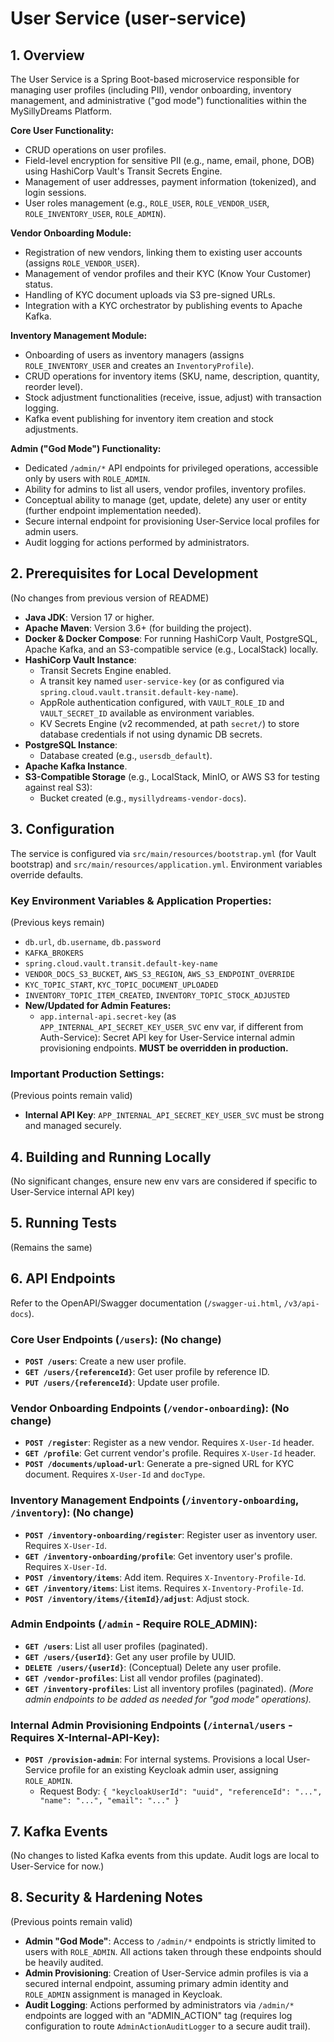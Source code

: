 # User Service (user-service)

## 1. Overview

The User Service is a Spring Boot-based microservice responsible for managing user profiles (including PII), vendor onboarding, inventory management, and administrative ("god mode") functionalities within the MySillyDreams Platform.

**Core User Functionality:**
- CRUD operations on user profiles.
- Field-level encryption for sensitive PII (e.g., name, email, phone, DOB) using HashiCorp Vault's Transit Secrets Engine.
- Management of user addresses, payment information (tokenized), and login sessions.
- User roles management (e.g., `ROLE_USER`, `ROLE_VENDOR_USER`, `ROLE_INVENTORY_USER`, `ROLE_ADMIN`).

**Vendor Onboarding Module:**
- Registration of new vendors, linking them to existing user accounts (assigns `ROLE_VENDOR_USER`).
- Management of vendor profiles and their KYC (Know Your Customer) status.
- Handling of KYC document uploads via S3 pre-signed URLs.
- Integration with a KYC orchestrator by publishing events to Apache Kafka.

**Inventory Management Module:**
- Onboarding of users as inventory managers (assigns `ROLE_INVENTORY_USER` and creates an `InventoryProfile`).
- CRUD operations for inventory items (SKU, name, description, quantity, reorder level).
- Stock adjustment functionalities (receive, issue, adjust) with transaction logging.
- Kafka event publishing for inventory item creation and stock adjustments.

**Admin ("God Mode") Functionality:**
- Dedicated `/admin/*` API endpoints for privileged operations, accessible only by users with `ROLE_ADMIN`.
- Ability for admins to list all users, vendor profiles, inventory profiles.
- Conceptual ability to manage (get, update, delete) any user or entity (further endpoint implementation needed).
- Secure internal endpoint for provisioning User-Service local profiles for admin users.
- Audit logging for actions performed by administrators.

## 2. Prerequisites for Local Development
(No changes from previous version of README)
- **Java JDK**: Version 17 or higher.
- **Apache Maven**: Version 3.6+ (for building the project).
- **Docker & Docker Compose**: For running HashiCorp Vault, PostgreSQL, Apache Kafka, and an S3-compatible service (e.g., LocalStack) locally.
- **HashiCorp Vault Instance**:
    - Transit Secrets Engine enabled.
    - A transit key named `user-service-key` (or as configured via `spring.cloud.vault.transit.default-key-name`).
    - AppRole authentication configured, with `VAULT_ROLE_ID` and `VAULT_SECRET_ID` available as environment variables.
    - KV Secrets Engine (v2 recommended, at path `secret/`) to store database credentials if not using dynamic DB secrets.
- **PostgreSQL Instance**:
    - Database created (e.g., `usersdb_default`).
- **Apache Kafka Instance**.
- **S3-Compatible Storage** (e.g., LocalStack, MinIO, or AWS S3 for testing against real S3):
    - Bucket created (e.g., `mysillydreams-vendor-docs`).

## 3. Configuration

The service is configured via `src/main/resources/bootstrap.yml` (for Vault bootstrap) and `src/main/resources/application.yml`. Environment variables override defaults.

### Key Environment Variables & Application Properties:
(Previous keys remain)
- `db.url`, `db.username`, `db.password`
- `KAFKA_BROKERS`
- `spring.cloud.vault.transit.default-key-name`
- `VENDOR_DOCS_S3_BUCKET`, `AWS_S3_REGION`, `AWS_S3_ENDPOINT_OVERRIDE`
- `KYC_TOPIC_START`, `KYC_TOPIC_DOCUMENT_UPLOADED`
- `INVENTORY_TOPIC_ITEM_CREATED`, `INVENTORY_TOPIC_STOCK_ADJUSTED`
- **New/Updated for Admin Features:**
  - `app.internal-api.secret-key` (as `APP_INTERNAL_API_SECRET_KEY_USER_SVC` env var, if different from Auth-Service): Secret API key for User-Service internal admin provisioning endpoints. **MUST be overridden in production.**

### Important Production Settings:
(Previous points remain valid)
- **Internal API Key**: `APP_INTERNAL_API_SECRET_KEY_USER_SVC` must be strong and managed securely.

## 4. Building and Running Locally
(No significant changes, ensure new env vars are considered if specific to User-Service internal API key)

## 5. Running Tests
(Remains the same)

## 6. API Endpoints

Refer to the OpenAPI/Swagger documentation (`/swagger-ui.html`, `/v3/api-docs`).

### Core User Endpoints (`/users`): (No change)
- **`POST /users`**: Create a new user profile.
- **`GET /users/{referenceId}`**: Get user profile by reference ID.
- **`PUT /users/{referenceId}`**: Update user profile.

### Vendor Onboarding Endpoints (`/vendor-onboarding`): (No change)
- **`POST /register`**: Register as a new vendor. Requires `X-User-Id` header.
- **`GET /profile`**: Get current vendor's profile. Requires `X-User-Id` header.
- **`POST /documents/upload-url`**: Generate a pre-signed URL for KYC document. Requires `X-User-Id` and `docType`.

### Inventory Management Endpoints (`/inventory-onboarding`, `/inventory`): (No change)
- **`POST /inventory-onboarding/register`**: Register user as inventory user. Requires `X-User-Id`.
- **`GET /inventory-onboarding/profile`**: Get inventory user's profile. Requires `X-User-Id`.
- **`POST /inventory/items`**: Add item. Requires `X-Inventory-Profile-Id`.
- **`GET /inventory/items`**: List items. Requires `X-Inventory-Profile-Id`.
- **`POST /inventory/items/{itemId}/adjust`**: Adjust stock.

### Admin Endpoints (`/admin` - Require ROLE_ADMIN):
- **`GET /users`**: List all user profiles (paginated).
- **`GET /users/{userId}`**: Get any user profile by UUID.
- **`DELETE /users/{userId}`**: (Conceptual) Delete any user profile.
- **`GET /vendor-profiles`**: List all vendor profiles (paginated).
- **`GET /inventory-profiles`**: List all inventory profiles (paginated).
  *(More admin endpoints to be added as needed for "god mode" operations).*

### Internal Admin Provisioning Endpoints (`/internal/users` - Requires X-Internal-API-Key):
- **`POST /provision-admin`**: For internal systems. Provisions a local User-Service profile for an existing Keycloak admin user, assigning `ROLE_ADMIN`.
    - Request Body: `{ "keycloakUserId": "uuid", "referenceId": "...", "name": "...", "email": "..." }`

## 7. Kafka Events
(No changes to listed Kafka events from this update. Audit logs are local to User-Service for now.)

## 8. Security & Hardening Notes
(Previous points remain valid)
- **Admin "God Mode"**: Access to `/admin/*` endpoints is strictly limited to users with `ROLE_ADMIN`. All actions taken through these endpoints should be heavily audited.
- **Admin Provisioning**: Creation of User-Service admin profiles is via a secured internal endpoint, assuming primary admin identity and `ROLE_ADMIN` assignment is managed in Keycloak.
- **Audit Logging**: Actions performed by administrators via `/admin/*` endpoints are logged with an "ADMIN_ACTION" tag (requires log configuration to route `AdminActionAuditLogger` to a secure audit trail).
```
